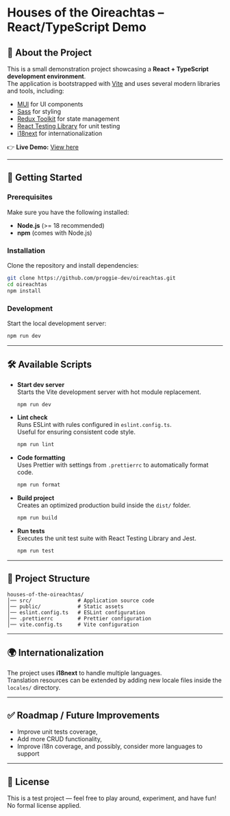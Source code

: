 # Houses of the Oireachtas – React/TypeScript Demo

## 📖 About the Project
This is a small demonstration project showcasing a **React + TypeScript development environment**.  
The application is bootstrapped with [Vite](https://vitejs.dev/) and uses several modern libraries and tools, including:

- [MUI](https://mui.com/) for UI components  
- [Sass](https://sass-lang.com/) for styling  
- [Redux Toolkit](https://redux-toolkit.js.org/) for state management  
- [React Testing Library](https://testing-library.com/docs/react-testing-library/intro/) for unit testing  
- [i18next](https://www.i18next.com/) for internationalization  

👉 **Live Demo:** [View here](https://oireachtas-khaki.vercel.app/)

---

## 🚀 Getting Started

### Prerequisites
Make sure you have the following installed:
- **Node.js** (>= 18 recommended)  
- **npm** (comes with Node.js)  

### Installation
Clone the repository and install dependencies:
```bash
git clone https://github.com/proggie-dev/oireachtas.git
cd oireachtas
npm install
```

### Development
Start the local development server:
```bash
npm run dev
```

---

## 🛠️ Available Scripts

- **Start dev server**  
  Starts the Vite development server with hot module replacement.  
  ```bash
  npm run dev
  ```

- **Lint check**  
  Runs ESLint with rules configured in `eslint.config.ts`.  
  Useful for ensuring consistent code style.  
  ```bash
  npm run lint
  ```

- **Code formatting**  
  Uses Prettier with settings from `.prettierrc` to automatically format code.  
  ```bash
  npm run format
  ```

- **Build project**  
  Creates an optimized production build inside the `dist/` folder.  
  ```bash
  npm run build
  ```

- **Run tests**  
  Executes the unit test suite with React Testing Library and Jest.  
  ```bash
  npm run test
  ```

---

## 📂 Project Structure
```
houses-of-the-oireachtas/
│── src/               # Application source code
│── public/            # Static assets
│── eslint.config.ts   # ESLint configuration
│── .prettierrc        # Prettier configuration
│── vite.config.ts     # Vite configuration
```

---

## 🌍 Internationalization
The project uses **i18next** to handle multiple languages.  
Translation resources can be extended by adding new locale files inside the `locales/` directory.

---

## ✅ Roadmap / Future Improvements
- Improve unit tests coverage,
- Add more CRUD functionality, 
- Improve i18n coverage, and possibly, consider more languages to support  

---

## 📜 License
This is a test project — feel free to play around, experiment, and have fun! No formal license applied.
